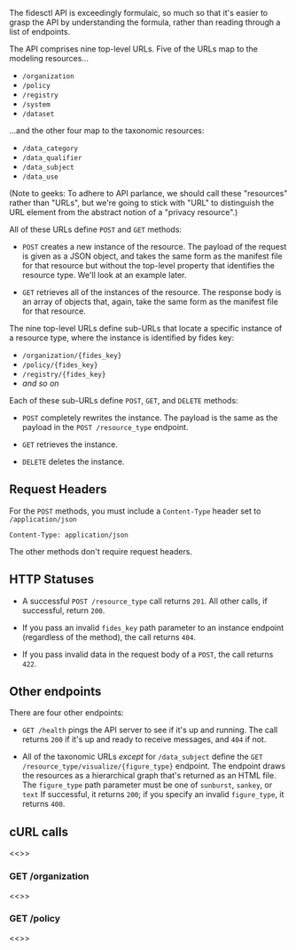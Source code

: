 The fidesctl API is exceedingly formulaic, so much so that it's easier to grasp the API by understanding the formula, rather than reading through a list of endpoints.

The API comprises nine top-level URLs. Five of the URLs map to the modeling resources...

* `/organization`
* `/policy`
* `/registry`
* `/system`
* `/dataset`

...and the other four map to the taxonomic resources:

* `/data_category`
* `/data_qualifier`
* `/data_subject`
* `/data_use`


(Note to geeks: To adhere to API parlance, we should call these "resources" rather than "URLs", but we're going to stick with "URL" to distinguish the URL element from the abstract notion of a "privacy resource".)

All of these URLs define `POST` and `GET` methods:

* `POST` creates a new instance of the resource. The payload of the request is given as a JSON object, and takes the same form as the manifest file for that resource but without the top-level property that identifies the resource type. We'll look at an example later. 

* `GET` retrieves all of the instances of the resource. The response body is an array of objects that, again, take the same form as the manifest file for that resource.

The nine top-level URLs define sub-URLs that locate a specific instance of a resource type, where the instance is identified by fides key:

* `/organization/{fides_key}`
* `/policy/{fides_key}`
* `/registry/{fides_key}`
* _and so on_

Each of these sub-URLs define `POST`, `GET`, and `DELETE` methods:

* `POST` completely rewrites the instance. The payload is the same as the payload in the `POST /resource_type` endpoint. 

* `GET` retrieves the instance.

* `DELETE` deletes the instance.

## Request Headers

For the `POST` methods, you must include a `Content-Type` header set to `/application/json`

```
Content-Type: application/json
```

The other methods don't require request headers. 


## HTTP Statuses

* A successful `POST /resource_type` call returns `201`. All other calls, if successful, return  `200`.

* If you pass an invalid `fides_key` path parameter to an instance endpoint (regardless of the method), the call returns `404`.

* If you pass invalid data in the request body of a `POST`, the call returns `422`.


## Other endpoints

There are four other endpoints:

* `GET /health` pings the API server to see if it's up and running. The call returns `200` if it's up and ready to receive messages, and `404` if not.

* All of the  taxonomic URLs _except_ for `/data_subject` define the `GET /resource_type/visualize/{figure_type}` endpoint. The endpoint draws the resources as a hierarchical graph that's returned as an HTML file. The `figure_type` path parameter must be one of `sunburst`, `sankey`, or `text` If successful, it returns `200`; if you specify an invalid `figure_type`, it returns `400`.

## cURL calls

<<>>

### GET /organization

<<>>

### GET /policy

<<>>